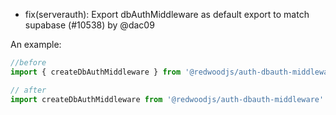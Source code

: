 - fix(serverauth): Export dbAuthMiddleware as default export to match supabase (#10538) by @dac09

An example:
```js
//before
import { createDbAuthMiddleware } from '@redwoodjs/auth-dbauth-middleware'

// after
import createDbAuthMiddleware from '@redwoodjs/auth-dbauth-middleware'
```
